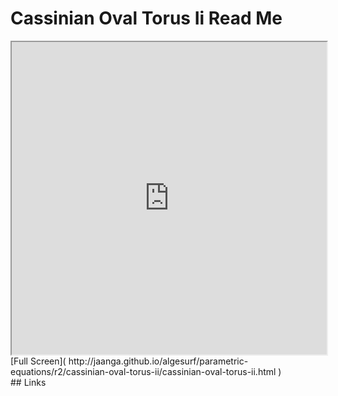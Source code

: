 Cassinian Oval Torus Ii Read Me
===

<iframe src='http://jaanga.github.io/algesurf/parametric-equations/r2/cassinian-oval-torus-ii/cassinian-oval-torus-ii.html' width=100% height=500px >
There is an `iframe` here. It is not visible when viewed on github.com/algesurf. To view, please see 'Project Links' below.
</iframe>
[Full Screen]( http://jaanga.github.io/algesurf/parametric-equations/r2/cassinian-oval-torus-ii/cassinian-oval-torus-ii.html )
<br>
## Links 
<http://www.3d-meier.de/tut3/Seite168.html>  
